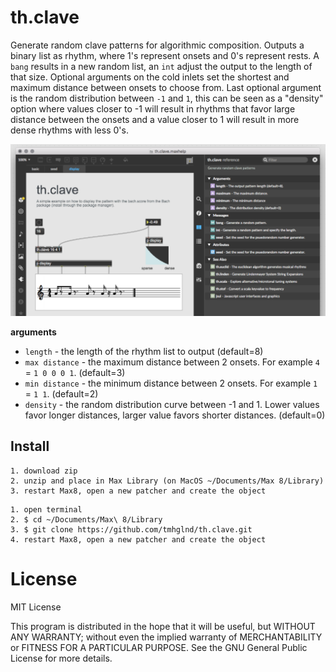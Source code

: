 # th.clave

Generate random clave patterns for algorithmic composition. Outputs a binary list as rhythm, where 1's represent onsets and 0's represent rests. A `bang` results in a new random list, an `int` adjust the output to the length of that size. Optional arguments on the cold inlets set the shortest and maximum distance between onsets to choose from. Last optional argument is the random distribution between `-1` and `1`, this can be seen as a "density" option where values closer to -1 will result in rhythms that favor large distance between the onsets and a value closer to 1 will result in more dense rhythms with less 0's.

![](media/screenshot.png)

**arguments**

- `length` - the length of the rhythm list to output (default=8)
- `max distance` - the maximum distance between 2 onsets. For example `4` = `1 0 0 0 1`. (default=3)
- `min distance` - the minimum distance between 2 onsets. For example `1` = `1 1`. (default=2)
- `density` - the random distribution curve between -1 and 1. Lower values favor longer distances, larger value favors shorter distances. (default=0)
## Install

```
1. download zip
2. unzip and place in Max Library (on MacOS ~/Documents/Max 8/Library)
3. restart Max8, open a new patcher and create the object
```

```
1. open terminal
2. $ cd ~/Documents/Max\ 8/Library
3. $ git clone https://github.com/tmhglnd/th.clave.git
4. restart Max8, open a new patcher and create the object
```

# License

MIT License

This program is distributed in the hope that it will be useful,
but WITHOUT ANY WARRANTY; without even the implied warranty of
MERCHANTABILITY or FITNESS FOR A PARTICULAR PURPOSE. See the
GNU General Public License for more details.